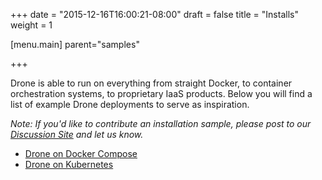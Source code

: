 +++
date = "2015-12-16T16:00:21-08:00"
draft = false
title = "Installs"
weight = 1

[menu.main]
	parent="samples"

+++

Drone is able to run on everything from straight Docker, to container orchestration systems, to proprietary IaaS products. Below you will find a list of example Drone deployments to serve as inspiration.

*Note: If you'd like to contribute an installation sample, please post to our [Discussion Site](https://discuss.drone.io/c/development) and let us know.*

* [Drone on Docker Compose](https://github.com/drone-demos/drone-on-docker-compose)
* [Drone on Kubernetes](https://github.com/drone-demos/drone-on-kubernetes)
